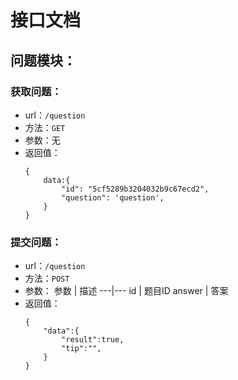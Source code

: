 # 接口文档
## 问题模块：
### 获取问题：
+ url：```/question```
+ 方法：```GET```
+ 参数：无
+ 返回值：
    ```
    {
        data:{
            "id": "5cf5289b3204032b9c67ecd2",
            "question": 'question',
        }
    }
    ```
### 提交问题：
+ url：```/question```
+ 方法：```POST```
+ 参数：
    参数 | 描述
    ---|---
    id | 题目ID
    answer | 答案
+ 返回值：
    ```
    {
        "data":{
            "result":true,
            "tip":"",
        }
    }
    ```
